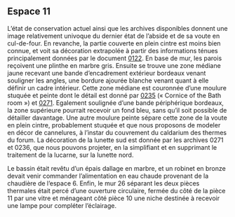 ## Espace 11

L’état de conservation actuel ainsi que les archives disponibles donnent une image relativement univoque du dernier état de l’abside et de sa voute en cul-de-four. En revanche, la partie couverte en plein cintre est moins bien connue, et voit sa décoration extrapolée à partir des informations ténues principalement données par le document [0122](http://villadiomede.huma-num.fr/bdd/images/20122). En base de mur, les parois reçoivent une plinthe en marbre gris. Ensuite se trouve une zone médiane jaune recevant une bande d’encadrement extérieur bordeaux venant souligner les angles, une bordure ajourée blanche venant quant à elle définir un cadre intérieur. Cette zone médiane est couronnée d’une moulure stuquée et peinte dont le détail est donné par [0235](http://villadiomede.huma-num.fr/bdd/images/20273) (« Cornice of the Bath room ») et [0271](http://villadiomede.huma-num.fr/bdd/images/20310). Egalement soulignée d’une bande périphérique bordeaux, la zone supérieure pourrait recevoir un fond bleu, sans qu’il soit possible de détailler davantage. Une autre moulure peinte sépare cette zone de la voute en plein cintre, probablement stuquée et que nous proposons de modeler en décor de cannelures, à l’instar du couvrement du caldarium des thermes du forum. La décoration de la lunette sud est donnée par les archives 0271 et 0236, que nous pouvons projeter, en la simplifiant et en supprimant le traitement de la lucarne, sur la lunette nord.

Le bassin était revêtu d’un épais dallage en marbre, et un robinet en bronze devait venir commander l’alimentation en eau chaude provenant de la chaudière de l’espace 6. Enfin, le mur 26 séparant les deux pièces thermales était percé d’une ouverture circulaire, fermée du côté de la pièce 11 par une vitre et ménageant côté pièce 10 une niche destinée à recevoir une lampe pour compléter l’éclairage.
